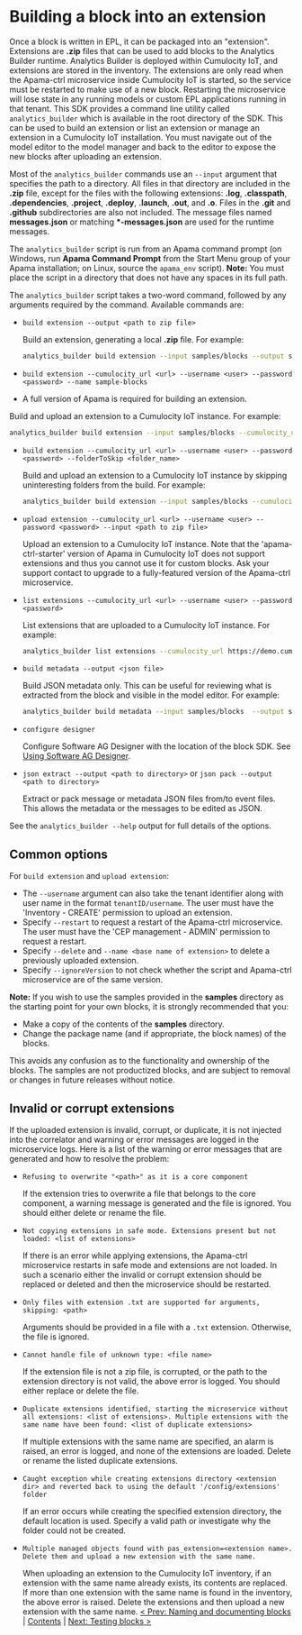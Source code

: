 # Building a block into an extension

Once a block is written in EPL, it can be packaged into an "extension". Extensions are **.zip** files that can be used to add blocks to the Analytics Builder runtime. Analytics Builder is deployed within Cumulocity IoT, and extensions are stored in the inventory. The extensions are only read when the Apama-ctrl microservice inside Cumulocity IoT is started, so the service must be restarted to make use of a new block. Restarting the microservice will lose state in any running models or custom EPL applications running in that tenant. This SDK provides a command line utility called `analytics_builder` which is available in the root directory of the SDK. This can be used to build an extension or list an extension or manage an extension in a Cumulocity IoT installation. You must navigate out of the model editor to the model manager and back to the editor to expose the new blocks after uploading an extension.

Most of the `analytics_builder` commands use an `--input` argument that specifies the path to a directory. All files in that directory are included in the **.zip** file, except for the files with the following extensions: **.log**, **.classpath**, **.dependencies**, **.project**, **.deploy**, **.launch**, **.out**, and **.o**. Files in the **.git** and **.github** subdirectories are also not included. The message files named **messages.json** or matching **\*-messages.json** are used for the runtime messages.

The `analytics_builder` script is run from an Apama command prompt (on Windows, run **Apama Command Prompt** from the Start Menu group of your Apama installation; on Linux, source the `apama_env` script). **Note:** You must place the script in a directory that does not have any spaces in its full path. 

The `analytics_builder` script takes a two-word command, followed by any arguments required by the command. Available commands are:

* `build extension --output <path to zip file>`

  Build an extension, generating a local **.zip** file. For example:

  ```bash
  analytics_builder build extension --input samples/blocks --output sample-blocks.zip
  ```

* `build extension --cumulocity_url <url> --username <user> --password <password> --name sample-blocks`

*  A full version of Apama is required for building an extension.

  Build and upload an extension to a Cumulocity IoT instance. For example:

  ```bash
  analytics_builder build extension --input samples/blocks --cumulocity_url https://demo.cumulocity.com/ --username tenantID/user --password pass
  ```

* `build extension --cumulocity_url <url> --username <user> --password <password> --folderToSkip <folder_name>`

  Build and upload an extension to a Cumulocity IoT instance by skipping uninteresting folders from the build. For example:

  ```bash
  analytics_builder build extension --input samples/blocks --cumulocity_url https://demo.cumulocity.com/ --username tenantID/user --password pass --folderToSkip temp --folderToSkip temp1
  ```

* `upload extension --cumulocity_url <url> --username <user> --password <password> --input <path to zip file>`

  Upload an extension to a Cumulocity IoT instance.  Note that the 'apama-ctrl-starter' version of Apama in Cumulocity IoT does not support extensions and thus you cannot use it for custom blocks.
  Ask your support contact to upgrade to a fully-featured version of the Apama-ctrl microservice.

* `list extensions --cumulocity_url <url> --username <user> --password <password> `

  List extensions that are uploaded to a Cumulocity IoT instance. For example:

  ```bash
  analytics_builder list extensions --cumulocity_url https://demo.cumulocity.com/ --username tenantID/user --password pass
  ```
  
* `build metadata --output <json file>`

  Build JSON metadata only. This can be useful for reviewing what is extracted from the block and visible in the model editor. For example:

  ```bash
  analytics_builder build metadata --input samples/blocks  --output samples.json
  ```

* `configure designer`

  Configure Software AG Designer with the location of the block SDK.  See [Using Software AG Designer](007-UsingDesigner.md).

* `json extract --output <path to directory>` or `json pack --output <path to directory>`

  Extract or pack message or metadata JSON files from/to event files. This allows the metadata or the messages to be edited as JSON.

See the `analytics_builder --help` output for full details of the options.

## Common options

For `build extension` and `upload extension`:

* The `--username` argument can also take the tenant identifier along with user name in the format `tenantID/username`.  The user must have the 'Inventory - CREATE' permission to upload an extension.
* Specify `--restart` to request a restart of the Apama-ctrl microservice.  The user must have the 'CEP management - ADMIN' permission to request a restart.
* Specify `--delete` and `--name <base name of extension>` to delete a previously uploaded extension.
* Specify `--ignoreVersion` to not check whether the script and Apama-ctrl microservice are of the same version.


**Note:** If you wish to use the samples provided in the **samples** directory as the starting point for your own blocks, it is strongly recommended that you:

* Make a copy of the contents of the **samples** directory.
* Change the package name (and if appropriate, the block names) of the blocks.

This avoids any confusion as to the functionality and ownership of the blocks. The samples are not productized blocks, and are subject to removal or changes in future releases without notice.

## Invalid or corrupt extensions

If the uploaded extension is invalid, corrupt, or duplicate, it is not injected into the correlator and warning or error messages are logged in the microservice logs. Here is a list of the warning or error messages that are generated and how to resolve the problem:

* `Refusing to overwrite "<path>" as it is a core component`

  If the extension tries to overwrite a file that belongs to the core component, a warning message is generated and the file is ignored. You should either delete or rename the file.

* `Not copying extensions in safe mode. Extensions present but not loaded: <list of extensions>`

  If there is an error while applying extensions, the Apama-ctrl microservice restarts in safe mode and extensions are not loaded. In such a scenario either the invalid or corrupt extension should be replaced or deleted and then the microservice should be restarted.

* `Only files with extension .txt are supported for arguments, skipping: <path>`

  Arguments should be provided in a file with a `.txt` extension. Otherwise, the file is ignored.

* `Cannot handle file of unknown type: <file name>`

  If the extension file is not a zip file, is corrupted, or the path to the extension directory is not valid, the above error is logged. You should either replace or delete the file.

* `Duplicate extensions identified, starting the microservice without all extensions: <list of extensions>. Multiple extensions with the same name have been found: <list of duplicate extensions>`

  If multiple extensions with the same name are specified, an alarm is raised, an error is logged, and none of the extensions are loaded. Delete or rename the listed duplicate extensions.

* `Caught exception while creating extensions directory <extension dir> and reverted back to using the default '/config/extensions' folder`

  If an error occurs while creating the specified extension directory, the default location is used. Specify a valid path or investigate why the folder could not be created. 

* `Multiple managed objects found with pas_extension=<extension name>. Delete them and upload a new extension with the same name.`

  When uploading an extension to the Cumulocity IoT inventory, if an extension with the same name already exists, its contents are replaced. If more than one extension with the same name is found in the inventory, the above error is raised. Delete the extensions and then upload a new extension with the same name.
[< Prev: Naming and documenting blocks](020-NamingAndDoc.md) | [Contents](000-contents.md) | [Next: Testing blocks >](035-Testing.md) 
